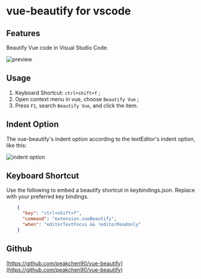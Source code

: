 # vue-beautify for vscode

## Features

Beautify Vue code in Visual Studio Code.

![preview](https://github.com/peakchen90/vue-beautify/raw/master/source/preview.gif)

## Usage

1. Keyboard Shortcut: `ctrl+shift+f` ;
2. Open context menu in vue, choose `Beautify Vue` ;
3. Press `F1`, search `Beautify Vue`, and click the item.

## Indent Option

The vue-beautify's indent option according to the textEditor's indent option, like this: 

![indent option](https://github.com/peakchen90/vue-beautify/raw/master/source/indent-option.png)

## Keyboard Shortcut

Use the following to embed a beautify shortcut in keybindings.json. Replace with your preferred key bindings.

```json
    {
      "key": "ctrl+shift+f",          
      "command": "extension.vueBeautify",
      "when": "editorTextFocus && !editorReadonly" 
    }
```

## Github
[https://github.com/peakchen90/vue-beautify](https://github.com/peakchen90/vue-beautify)